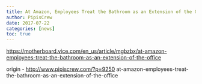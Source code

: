 ```yaml
---
title: At Amazon, Employees Treat the Bathroom as an Extension of the Office
author: PipisCrew
date: 2017-07-22
categories: [news]
toc: true
---
```


https://motherboard.vice.com/en_us/article/mgbzbx/at-amazon-employees-treat-the-bathroom-as-an-extension-of-the-office

origin - http://www.pipiscrew.com/?p=9250 at-amazon-employees-treat-the-bathroom-as-an-extension-of-the-office